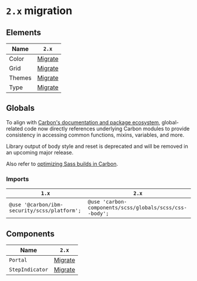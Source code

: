 # `2.x` migration

## Elements

| Name   | `2.x`                |
| ------ | -------------------- |
| Color  | [Migrate](color.md)  |
| Grid   | [Migrate](grid.md)   |
| Themes | [Migrate](themes.md) |
| Type   | [Migrate](type.md)   |

## Globals

To align with [Carbon's documentation and package ecosystem](https://github.com/carbon-design-system/carbon#getting-started), global-related code now directly references underlying Carbon modules to provide consistency in accessing common functions, mixins, variables, and more.

Library output of body style and reset is deprecated and will be removed in an upcoming major release.

Also refer to [optimizing Sass builds in Carbon](https://github.com/carbon-design-system/carbon/blob/main/docs/guides/sass.md#optimizing-your-sass-builds).

### Imports

| `1.x`                                        | `2.x`                                                   |
| -------------------------------------------- | ------------------------------------------------------- |
| `@use '@carbon/ibm-security/scss/platform';` | `@use 'carbon-components/scss/globals/scss/css--body';` |

## Components

| Name            | `2.x`                                                             |
| --------------- | ----------------------------------------------------------------- |
| `Portal`        | [Migrate](../../../src/components/Portal/migration/2.x.md)        |
| `StepIndicator` | [Migrate](../../../src/components/StepIndicator/migration/2.x.md) |
